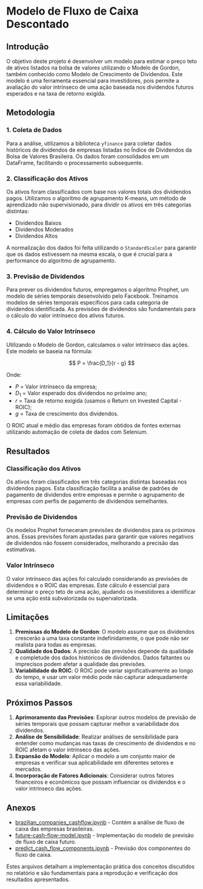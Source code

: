 # Modelo de Fluxo de Caixa Descontado

## Introdução

O objetivo deste projeto é desenvolver um modelo para estimar o preço teto de ativos listados na bolsa de valores
utilizando o Modelo de Gordon, também conhecido como Modelo de Crescimento de Dividendos. Este modelo é uma ferramenta
essencial para investidores, pois permite a avaliação do valor intrínseco de uma ação baseada nos dividendos futuros
esperados e na taxa de retorno exigida.

## Metodologia

### 1. Coleta de Dados

Para a análise, utilizamos a biblioteca `yfinance` para coletar dados históricos de dividendos de empresas listadas no
Índice de Dividendos da Bolsa de Valores Brasileira. Os dados foram consolidados em um DataFrame, facilitando o
processamento subsequente.

### 2. Classificação dos Ativos

Os ativos foram classificados com base nos valores totais dos dividendos pagos. Utilizamos o algoritmo de agrupamento
K-means, um método de aprendizado não supervisionado, para dividir os ativos em três categorias distintas:

- Dividendos Baixos
- Dividendos Moderados
- Dividendos Altos

A normalização dos dados foi feita utilizando o `StandardScaler` para garantir que os dados estivessem na mesma escala,
o que é crucial para a performance do algoritmo de agrupamento.

### 3. Previsão de Dividendos

Para prever os dividendos futuros, empregamos o algoritmo Prophet, um modelo de séries temporais desenvolvido pelo
Facebook. Treinamos modelos de séries temporais específicos para cada categoria de dividendos identificada. As previsões
de dividendos são fundamentais para o cálculo do valor intrínseco dos ativos futuros.

### 4. Cálculo do Valor Intrínseco

Utilizando o Modelo de Gordon, calculamos o valor intrínseco das ações. Este modelo se baseia na fórmula:

$$ P = \frac{D_1}{r - g} $$

Onde:

- $P$ = Valor intrínseco da empresa;
- $D_1$ = Valor esperado dos dividendos no próximo ano;
- $r$ = Taxa de retorno exigida (usamos o Return on Invested Capital - ROIC);
- $g$ = Taxa de crescimento dos dividendos.

O ROIC atual e médio das empresas foram obtidos de fontes externas utilizando automação de coleta de dados com Selenium.

## Resultados

### Classificação dos Ativos

Os ativos foram classificados em três categorias distintas baseadas nos dividendos pagos. Esta classificação facilita a
análise de padrões de pagamento de dividendos entre empresas e permite o agrupamento de empresas com perfis de pagamento
de dividendos semelhantes.

### Previsão de Dividendos

Os modelos Prophet forneceram previsões de dividendos para os próximos anos. Essas previsões foram ajustadas para
garantir que valores negativos de dividendos não fossem considerados, melhorando a precisão das estimativas.

### Valor Intrínseco

O valor intrínseco das ações foi calculado considerando as previsões de dividendos e o ROIC das empresas. Este cálculo é
essencial para determinar o preço teto de uma ação, ajudando os investidores a identificar se uma ação está
subvalorizada ou supervalorizada.

## Limitações

1. **Premissas do Modelo de Gordon**: O modelo assume que os dividendos crescerão a uma taxa constante indefinidamente,
   o que pode não ser realista para todas as empresas.
2. **Qualidade dos Dados**: A precisão das previsões depende da qualidade e completude dos dados históricos de
   dividendos. Dados faltantes ou imprecisos podem afetar a qualidade das previsões.
3. **Variabilidade do ROIC**: O ROIC pode variar significativamente ao longo do tempo, e usar um valor médio pode não
   capturar adequadamente essa variabilidade.

## Próximos Passos

1. **Aprimoramento das Previsões**: Explorar outros modelos de previsão de séries temporais que possam capturar melhor a
   variabilidade dos dividendos.
2. **Análise de Sensibilidade**: Realizar análises de sensibilidade para entender como mudanças nas taxas de crescimento
   de dividendos e no ROIC afetam o valor intrínseco das ações.
3. **Expansão do Modelo**: Aplicar o modelo a um conjunto maior de empresas e verificar sua aplicabilidade em diferentes
   setores e mercados.
4. **Incorporação de Fatores Adicionais**: Considerar outros fatores financeiros e econômicos que possam influenciar os
   dividendos e o valor intrínseco das ações.

## Anexos

- [brazilian_companies_cashflow.ipynb](../brazilian_companies_cashflow.ipynb) - Contém a análise de fluxo de caixa das empresas brasileiras.
- [future-cash-flow-model.ipynb](../future-cash-flow-model.ipynb) - Implementação do modelo de previsão de fluxo de caixa futuro.
- [predict_cash_flow_components.ipynb](../predict_cash_flow_components.ipynb) - Previsão dos componentes do fluxo de caixa.

Estes arquivos detalham a implementação prática dos conceitos discutidos no relatório e são fundamentais para a
reprodução e verificação dos resultados apresentados.